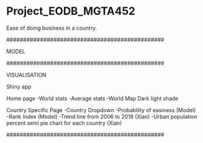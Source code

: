 # Project_EODB_MGTA452

Ease of doing business in a country.



###############################################

MODEL




###############################################

VISUALISATION


Shiny app

Home page
-World stats
-Average stats
-World Map Dark light shade


Country Specific Page
-Country Dropdown 
-Probability of easiness (Model)
-Rank Index (Model)
-Trend line from 2006 to 2018 (Xian)
-Urban population percent semi pie chart for each country  (Xian)



###############################################

